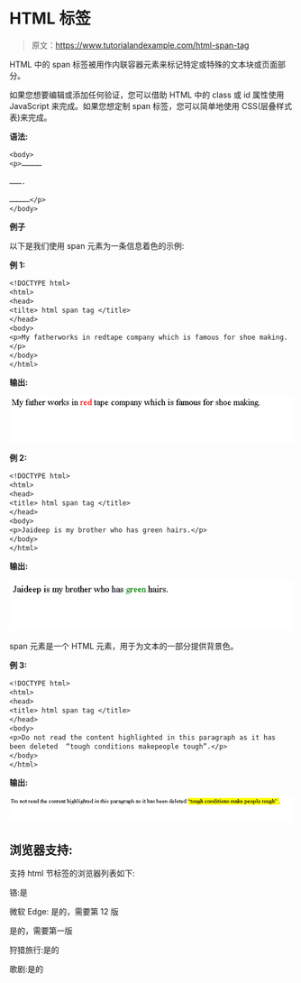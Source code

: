 # HTML 标签

> 原文：<https://www.tutorialandexample.com/html-span-tag>

HTML 中的 span 标签被用作内联容器元素来标记特定或特殊的文本块或页面部分。

如果您想要编辑或添加任何验证，您可以借助 HTML 中的 class 或 id 属性使用 JavaScript 来完成。如果您想定制 span 标签，您可以简单地使用 CSS(层叠样式表)来完成。

**语法:**

```
<body>
<p>……………

………. 

……………</p>
</body>
```

**例子**

以下是我们使用 span 元素为一条信息着色的示例:

**例 1:**

```
<!DOCTYPE html>
<html>
<head>
<tilte> html span tag </title>
</head>
<body>
<p>My fatherworks in redtape company which is famous for shoe making.</p>
</body>
</html>
```

**输出:**

![HTML Span Tag](img/74ca7ee3872723daf3bfda2642e010ba.png)

**例 2:**

```
<!DOCTYPE html>
<html>
<head>
<title> html span tag </title>
</head>
<body>
<p>Jaideep is my brother who has green hairs.</p>
</body>
</html>
```

**输出:**

![HTML Span Tag](img/90decfc7be9cc8b3b93a313e6161e7c3.png)

span 元素是一个 HTML 元素，用于为文本的一部分提供背景色。

**例 3:**

```
<!DOCTYPE html>
<html>
<head>
<title> html span tag </title>
</head>
<body>
<p>Do not read the content highlighted in this paragraph as it has been deleted  “tough conditions makepeople tough”.</p>
</body>
</html> 
```

**输出:**

![HTML Span Tag](img/48cbd4c0c7d96fe26a57b3c71fc38fc5.png)

## 浏览器支持:

支持 html 节标签的浏览器列表如下:

铬:是

微软 Edge: 是的，需要第 12 版

是的，需要第一版

狩猎旅行:是的

歌剧:是的